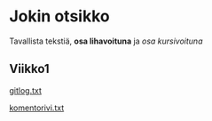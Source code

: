 # Jokin otsikko

Tavallista tekstiä, **osa lihavoituna** ja *osa kursivoituna*

## Viikko1

[gitlog.txt](https://github.com/lossitomatossi/ot-harjoitustyo/blob/master/laskarit/viikko1/gitlog.txt)

[komentorivi.txt](https://github.com/lossitomatossi/ot-harjoitustyo/blob/master/laskarit/viikko1/komentorivi.txt)
